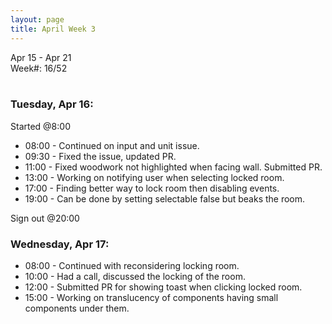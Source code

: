 ```yaml
---
layout: page
title: April Week 3
---
```


Apr 15 - Apr 21<br>
Week#: 16/52<br><br>


### Tuesday, Apr 16:

Started @8:00

- 08:00 - Continued on input and unit issue.
- 09:30 - Fixed the issue, updated PR.
- 11:00 - Fixed woodwork not highlighted when facing wall. Submitted PR.
- 13:00 - Working on notifying user when selecting locked room.
- 17:00 - Finding better way to lock room then disabling events.
- 19:00 - Can be done by setting selectable false but beaks the room.

Sign out @20:00

### Wednesday, Apr 17:

- 08:00 - Continued with reconsidering locking room.
- 10:00 - Had a call, discussed the locking of the room.
- 12:00 - Submitted PR for showing toast when clicking locked room.
- 15:00 - Working on translucency of components having small components under them.
